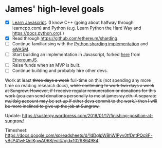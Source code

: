 # James' high-level goals
- [x] [Learn Javascript](https://developer.mozilla.org/en-US/docs/Web/JavaScript/Guide).  (I know C++ (going about halfway through learncpp.com) and Python (e.g. Learn Python the Hard Way and https://docs.python.org).)
- [x] Read through https://github.com/ethereum/sharding.
- [ ] Continue familiarising with the [Python sharding implementation](https://github.com/ethereum/py-evm/tree/sharding) and [eWASM](https://github.com/ewasm/evm2wasm). 
- [ ] Start building an implementation in Javascript, forked [here](https://github.com/Drops-of-Diamond/evm2wasm) from [EthereumJS](https://github.com/ewasm/evm2wasm).
- [ ] Raise funds when an MVP is built.
- [ ] Continue building and probably hire other devs.

Work at least ~~three days a week~~ full-time on this (not spending any more time on reading research docs), ~~while continuing to work two days a week at Sungrow. However, if I receive regular remuneration or donations for this work (you can send donations personally to me at jamesray.eth. A separate multisig account may be set up if other devs commit to the work.) then I will be more inclined to give up the job at Sungrow.~~

Update: https://sustergy.wordpress.com/2018/01/17/finishing-position-at-sungrow/

Timesheet: https://docs.google.com/spreadsheets/d/1dDglpWBhWlPyv0tfDntPQc8F-yBsP41wFQnIKgwA068/edit#gid=1029864984
